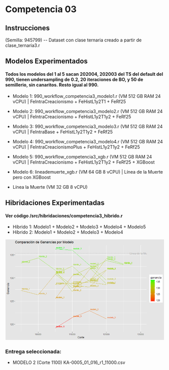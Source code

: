 # Competencia 03

## Instrucciones

(Semilla: 945799) -- Dataset con clase ternaria creado a partir de clase_ternaria3.r


## Modelos Experimentados

#### Todos los modelos del 1 al 5 sacan 202004, 202003 del TS del default del 990, tienen undersampling de 0.2, 20 iteraciones de BO, y 50 de semillerio, sin canaritos. Resto igual al 990.

* Modelo 1: 990_workflow_competencia3_modelo1.r (VM 512 GB RAM 24 vCPU) | FeIntraCreacionismo + FeHistL1y2T1 + FeRf25 
* Modelo 2: 990_workflow_competencia3_modelo2.r (VM 512 GB RAM 24 vCPU) | FeIntraCreacionismo + FeHistL1y2T1y2 + FeRf25  
* Modelo 3: 990_workflow_competencia3_modelo3.r (VM 512 GB RAM 24 vCPU) | FeIntraBase + FeHistL1y2T1y2 + FeRf25  
* Modelo 4: 990_workflow_competencia3_modelo4.r (VM 512 GB RAM 24 vCPU) | FeIntraCreacionismoPlus + FeHistL1y2T1y2 + FeRf25  
* Modelo 5: 990_workflow_competencia3_xgb.r (VM 512 GB RAM 24 vCPU)     | FeIntraCreacionismo + FeHistL1y2T1y2 + FeRf25 + XGBoost 
* Modelo 6: lineademuerte_xgb.r (VM 64 GB 8 vCPU)                       | Línea de la Muerte pero con XGBoost

* Línea la Muerte (VM 32 GB 8 vCPU)

## Hibridaciones Experimentadas

#### Ver código /src/hibridaciones/competencia3_hibrido.r

* Híbrido 1: Modelo1 + Modelo2 + Modelo3 + Modelo4 + Modelo5
* Híbrido 2: Modelo1 + Modelo2 + Modelo3 + Modelo4

![alt text](image.png)


### Entrega seleccionada: 
* MODELO 2 (Corte 1100) KA-0005_01_016_r1_11000.csv 
  

